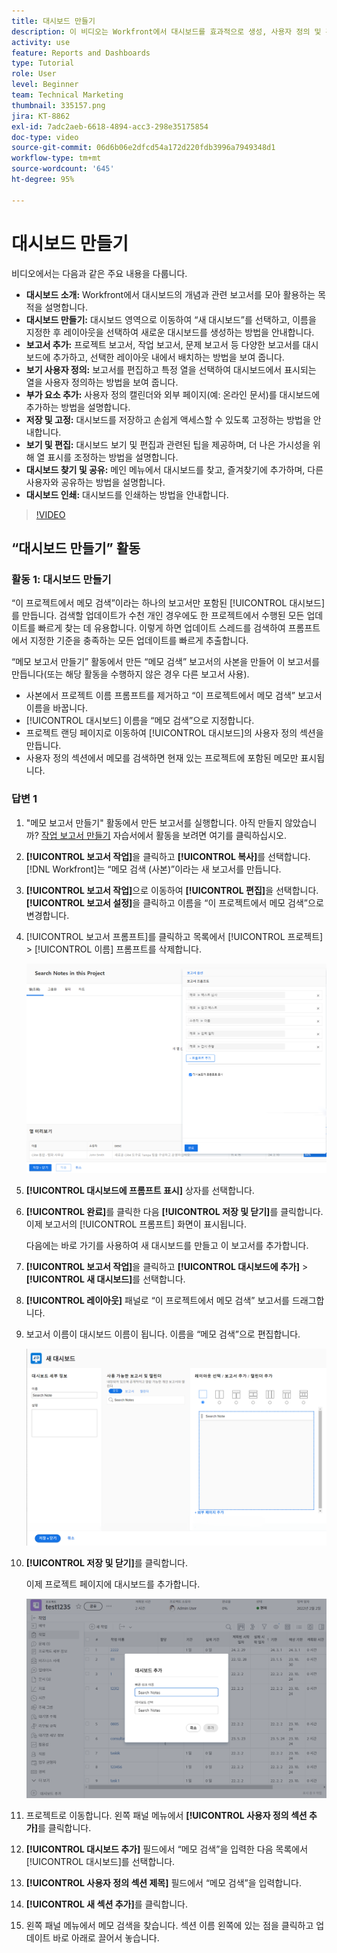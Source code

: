 ```yaml
---
title: 대시보드 만들기
description: 이 비디오는 Workfront에서 대시보드를 효과적으로 생성, 사용자 정의 및 관리하는 방법을 안내하여 프로젝트 관련 데이터를 모니터링하고 공유하는 데 도움을 줍니다.
activity: use
feature: Reports and Dashboards
type: Tutorial
role: User
level: Beginner
team: Technical Marketing
thumbnail: 335157.png
jira: KT-8862
exl-id: 7adc2aeb-6618-4894-acc3-298e35175854
doc-type: video
source-git-commit: 06d6b06e2dfcd54a172d220fdb3996a7949348d1
workflow-type: tm+mt
source-wordcount: '645'
ht-degree: 95%

---
```


# 대시보드 만들기

비디오에서는 다음과 같은 주요 내용을 다룹니다.

* **대시보드 소개:** Workfront에서 대시보드의 개념과 관련 보고서를 모아 활용하는 목적을 설명합니다. &#x200B;
* **대시보드 만들기:** 대시보드 영역으로 이동하여 “새 대시보드”를 선택하고, 이름을 지정한 후 레이아웃을 선택하여 새로운 대시보드를 생성하는 방법을 안내합니다. &#x200B;
* **보고서 추가:** 프로젝트 보고서, 작업 보고서, 문제 보고서 등 다양한 보고서를 대시보드에 추가하고, 선택한 레이아웃 내에서 배치하는 방법을 보여 줍니다. &#x200B;
* **보기 사용자 정의:** 보고서를 편집하고 특정 열을 선택하여 대시보드에서 표시되는 열을 사용자 정의하는 방법을 보여 줍니다. &#x200B;
* **부가 요소 추가:** 사용자 정의 캘린더와 외부 페이지(예: 온라인 문서)를 대시보드에 추가하는 방법을 설명합니다. &#x200B;
* **저장 및 고정:** 대시보드를 저장하고 손쉽게 액세스할 수 있도록 고정하는 방법을 안내합니다. &#x200B;
* **보기 및 편집:** 대시보드 보기 및 편집과 관련된 팁을 제공하며, 더 나은 가시성을 위해 열 표시를 조정하는 방법을 설명합니다. &#x200B;
* **대시보드 찾기 및 공유:** 메인 메뉴에서 대시보드를 찾고, 즐겨찾기에 추가하며, 다른 사용자와 공유하는 방법을 설명합니다. &#x200B;
* **대시보드 인쇄:** 대시보드를 인쇄하는 방법을 안내합니다. &#x200B;


>[!VIDEO](https://video.tv.adobe.com/v/335157/?quality=12&learn=on)


## “대시보드 만들기” 활동

### 활동 1: 대시보드 만들기

“이 프로젝트에서 메모 검색”이라는 하나의 보고서만 포함된 [!UICONTROL 대시보드]를 만듭니다. 검색할 업데이트가 수천 개인 경우에도 한 프로젝트에서 수행된 모든 업데이트를 빠르게 찾는 데 유용합니다. 이렇게 하면 업데이트 스레드를 검색하여 프롬프트에서 지정한 기준을 충족하는 모든 업데이트를 빠르게 추출합니다.

“메모 보고서 만들기” 활동에서 만든 “메모 검색” 보고서의 사본을 만들어 이 보고서를 만듭니다(또는 해당 활동을 수행하지 않은 경우 다른 보고서 사용).

* 사본에서 프로젝트 이름 프롬프트를 제거하고 “이 프로젝트에서 메모 검색” 보고서 이름을 바꿉니다.
* [!UICONTROL 대시보드] 이름을 “메모 검색”으로 지정합니다.
* 프로젝트 랜딩 페이지로 이동하여 [!UICONTROL 대시보드]의 사용자 정의 섹션을 만듭니다.
* 사용자 정의 섹션에서 메모를 검색하면 현재 있는 프로젝트에 포함된 메모만 표시됩니다.

### 답변 1

1. &quot;메모 보고서 만들기&quot; 활동에서 만든 보고서를 실행합니다. 아직 만들지 않았습니까? [작업 보고서 만들기](https://experienceleague.adobe.com/en/docs/workfront-learn/tutorials-workfront/reporting/basic-reporting/create-a-task-report#activity-1-create-a-note-report-with-prompts) 자습서에서 활동을 보려면 여기를 클릭하십시오.
1. **[!UICONTROL 보고서 작업]**&#x200B;을 클릭하고 **[!UICONTROL 복사]**&#x200B;를 선택합니다. [!DNL Workfront]는 “메모 검색 (사본)”이라는 새 보고서를 만듭니다.
1. **[!UICONTROL 보고서 작업]**&#x200B;으로 이동하여 **[!UICONTROL 편집]**&#x200B;을 선택합니다. **[!UICONTROL 보고서 설정]**&#x200B;을 클릭하고 이름을 “이 프로젝트에서 메모 검색”으로 변경합니다.
1. [!UICONTROL 보고서 프롬프트]를 클릭하고 목록에서 [!UICONTROL 프로젝트] > [!UICONTROL 이름] 프롬프트를 삭제합니다.

   ![새 대시보드를 생성하는 화면 이미지](assets/edit-report-prompts.png)

1. **[!UICONTROL 대시보드에 프롬프트 표시]** 상자를 선택합니다.
1. **[!UICONTROL 완료]**&#x200B;를 클릭한 다음 **[!UICONTROL 저장 및 닫기]**&#x200B;를 클릭합니다. 이제 보고서의 [!UICONTROL 프롬프트] 화면이 표시됩니다.

   다음에는 바로 가기를 사용하여 새 대시보드를 만들고 이 보고서를 추가합니다.

1. **[!UICONTROL 보고서 작업]**&#x200B;을 클릭하고 **[!UICONTROL 대시보드에 추가]** > **[!UICONTROL 새 대시보드]**&#x200B;를 선택합니다.
1. **[!UICONTROL 레이아웃]** 패널로 “이 프로젝트에서 메모 검색” 보고서를 드래그합니다.
1. 보고서 이름이 대시보드 이름이 됩니다. 이름을 “메모 검색”으로 편집합니다.

   ![새 대시보드를 생성하는 화면 이미지](assets/create-dashboard.png)

1. **[!UICONTROL 저장 및 닫기]**&#x200B;를 클릭합니다.

   이제 프로젝트 페이지에 대시보드를 추가합니다.

   ![새 대시보드를 생성하는 화면 이미지](assets/add-custom-section.png)

1. 프로젝트로 이동합니다. 왼쪽 패널 메뉴에서 **[!UICONTROL 사용자 정의 섹션 추가]**&#x200B;를 클릭합니다.
1. **[!UICONTROL 대시보드 추가]** 필드에서 “메모 검색”을 입력한 다음 목록에서 [!UICONTROL 대시보드]를 선택합니다.
1. **[!UICONTROL 사용자 정의 섹션 제목]** 필드에서 “메모 검색”을 입력합니다.
1. **[!UICONTROL 새 섹션 추가]**&#x200B;를 클릭합니다.
1. 왼쪽 패널 메뉴에서 메모 검색을 찾습니다. 섹션 이름 왼쪽에 있는 점을 클릭하고 업데이트 바로 아래로 끌어서 놓습니다.
